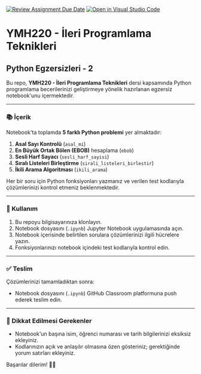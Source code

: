 [![Review Assignment Due Date](https://classroom.github.com/assets/deadline-readme-button-22041afd0340ce965d47ae6ef1cefeee28c7c493a6346c4f15d667ab976d596c.svg)](https://classroom.github.com/a/9WFJ9xz_)
[![Open in Visual Studio Code](https://classroom.github.com/assets/open-in-vscode-2e0aaae1b6195c2367325f4f02e2d04e9abb55f0b24a779b69b11b9e10269abc.svg)](https://classroom.github.com/online_ide?assignment_repo_id=19244015&assignment_repo_type=AssignmentRepo)
# YMH220 - İleri Programlama Teknikleri

## Python Egzersizleri - 2

Bu repo, **YMH220 - İleri Programlama Teknikleri** dersi kapsamında Python programlama becerilerinizi geliştirmeye yönelik hazırlanan egzersiz notebook'unu içermektedir.

---

### 📚 İçerik

Notebook'ta toplamda **5 farklı Python problemi** yer almaktadır:

1. **Asal Sayı Kontrolü** (`asal_mi`)
2. **En Büyük Ortak Bölen (EBOB)** hesaplama (`ebob`)
3. **Sesli Harf Sayacı** (`sesli_harf_sayisi`)
4. **Sıralı Listeleri Birleştirme** (`sirali_listeleri_birlestir`)
5. **İkili Arama Algoritması** (`ikili_arama`)

Her bir soru için Python fonksiyonları yazmanız ve verilen test kodlarıyla çözümlerinizi kontrol etmeniz beklenmektedir.

---

### 🚀 Kullanım

1. Bu repoyu bilgisayarınıza klonlayın.
2. Notebook dosyasını (`.ipynb`) Jupyter Notebook uygulamasında açın.
3. Notebook içerisinde belirtilen sorulara çözümlerinizi ilgili hücrelere yazın.
4. Fonksiyonlarınızı notebook içindeki test kodlarıyla kontrol edin.

---

### ✅ Teslim

Çözümlerinizi tamamladıktan sonra:

- Notebook dosyasını (`.ipynb`) GitHub Classroom platformuna push ederek teslim edin.

---

### 📌 Dikkat Edilmesi Gerekenler

- Notebook'un başına isim, öğrenci numarası ve tarih bilgilerinizi eksiksiz ekleyiniz.
- Kodlarınızın açık ve anlaşılır olmasına özen gösteriniz; gerektiğinde yorum satırları ekleyiniz.

Başarılar dilerim! 🚀🎯
